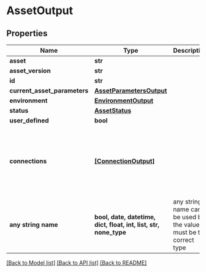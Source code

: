 # AssetOutput


## Properties
Name | Type | Description | Notes
------------ | ------------- | ------------- | -------------
**asset** | **str** |  | 
**asset_version** | **str** |  | 
**id** | **str** |  | 
**current_asset_parameters** | [**AssetParametersOutput**](AssetParametersOutput.md) |  | 
**environment** | [**EnvironmentOutput**](EnvironmentOutput.md) |  | 
**status** | [**AssetStatus**](AssetStatus.md) |  | 
**user_defined** | **bool** |  | 
**connections** | [**[ConnectionOutput]**](ConnectionOutput.md) |  | [optional]  if omitted the server will use the default value of []
**any string name** | **bool, date, datetime, dict, float, int, list, str, none_type** | any string name can be used but the value must be the correct type | [optional]

[[Back to Model list]](../README.md#documentation-for-models) [[Back to API list]](../README.md#documentation-for-api-endpoints) [[Back to README]](../README.md)


